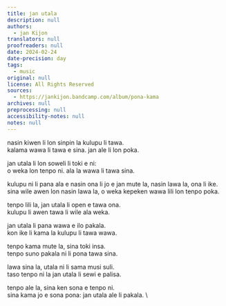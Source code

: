 ```yaml
---
title: jan utala
description: null
authors:
  - jan Kijon
translators: null
proofreaders: null
date: 2024-02-24
date-precision: day
tags:
  - music
original: null
license: All Rights Reserved
sources:
  - https://jankijon.bandcamp.com/album/pona-kama
archives: null
preprocessing: null
accessibility-notes: null
notes: null
---
```


nasin kiwen li lon sinpin la kulupu li tawa.  \
kalama wawa li tawa e sina. jan ale li lon poka.

jan utala li lon soweli li toki e ni:  \
o weka lon tenpo ni. ala la wawa li tawa sina.

kulupu ni li pana ala e nasin ona li jo e jan mute la, nasin lawa la, ona li ike.  \
sina wile awen lon nasin lawa la, o weka kepeken wawa lili lon tenpo poka.

tenpo lili la, jan utala li open e tawa ona.  \
kulupu li awen tawa li wile ala weka.

jan utala li pana wawa e ilo pakala.  \
kon ike li kama  la kulupu li tawa wawa.

tenpo kama mute la, sina toki insa.  \
tenpo suno pakala ni li pona tawa sina.

lawa sina la, utala ni li sama musi suli.  \
taso tenpo ni la jan utala li sewi e palisa.

tenpo ale la, sina ken sona e tenpo ni.  \
sina kama jo e sona pona: jan utala ale li pakala.  \
